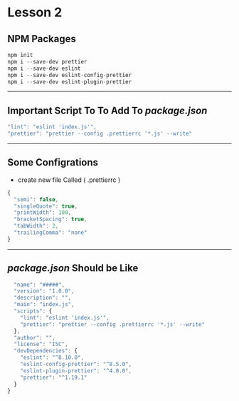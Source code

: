 # **Lesson 2**

## NPM Packages

```JavaScript
npm init
npm i --save-dev prettier
npm i --save-dev eslint
npm i --save-dev eslint-config-prettier
npm i --save-dev eslint-plugin-prettier
```

---

## Important Script To To Add To _package.json_

```JavaScript
"lint": "eslint 'index.js'",
"prettier": "prettier --config .prettierrc '*.js' --write"
```

---

## Some Configrations

- create new file Called ( .prettierrc )

```js
{
  "semi": false,
  "singleQuote": true,
  "printWidth": 100,
  "bracketSpacing": true,
  "tabWidth": 2,
  "trailingComma": "none"
}
```

---

## _package.json_ Should be Like

```js
  "name": "#####",
  "version": "1.0.0",
  "description": "",
  "main": "index.js",
  "scripts": {
    "lint": "eslint 'index.js'",
    "prettier": "prettier --config .prettierrc '*.js' --write"
  },
  "author": "",
  "license": "ISC",
  "devDependencies": {
    "eslint": "^8.10.0",
    "eslint-config-prettier": "^8.5.0",
    "eslint-plugin-prettier": "^4.0.0",
    "prettier": "^1.19.1"
  }
}
```
